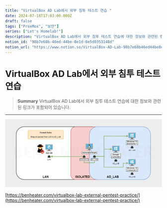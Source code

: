```yaml
---
title: "VirtualBox AD Lab에서 외부 침투 테스트 연습 "
date: 2024-07-18T17:03:00.000Z
draft: false
tags: ["ProxMox", "보안"]
series: ["Let's Homelab!"]
description: "VirtualBox AD Lab에서 외부 침투 테스트 연습에 대한 정보와 관련된 링크가 포함되어 있습니다."
notion_id: "98b7e68b-46ed-44be-8e1d-8e5d0353148d"
notion_url: "https://www.notion.so/VirtualBox-AD-Lab-98b7e68b46ed44be8e1d8e5d0353148d"
---
```


# VirtualBox AD Lab에서 외부 침투 테스트 연습 

> **Summary**
> VirtualBox AD Lab에서 외부 침투 테스트 연습에 대한 정보와 관련된 링크가 포함되어 있습니다.

---

![Image](image_13eeb07d8ae2.png)

[https://benheater.com/virtualbox-lab-external-pentest-practice/](https://benheater.com/virtualbox-lab-external-pentest-practice/)

